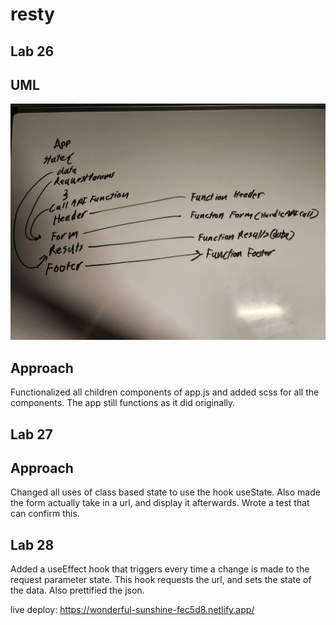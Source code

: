 # resty  


## Lab 26

## UML  

![whiteboard](./imgs/restyuml.jpg)  

## Approach  

Functionalized all children components of app.js and added scss for all the components. The app still functions as it did originally.  

## Lab 27  

## Approach  

Changed all uses of class based state to use the hook useState. Also made the form actually take in a url, and display it afterwards. Wrote a test that can confirm this.

## Lab 28  

Added a useEffect hook that triggers every time a change is made to the request parameter state. This hook requests the url, and sets the state of the data. Also prettified the json.  

live deploy: https://wonderful-sunshine-fec5d8.netlify.app/  
